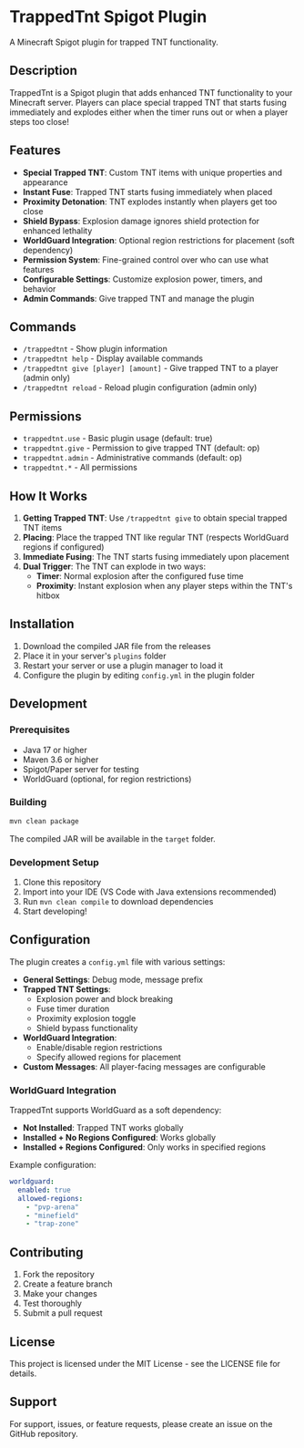 # TrappedTnt Spigot Plugin

A Minecraft Spigot plugin for trapped TNT functionality.

## Description

TrappedTnt is a Spigot plugin that adds enhanced TNT functionality to your Minecraft server. Players can place special trapped TNT that starts fusing immediately and explodes either when the timer runs out or when a player steps too close!

## Features

- **Special Trapped TNT**: Custom TNT items with unique properties and appearance
- **Instant Fuse**: Trapped TNT starts fusing immediately when placed
- **Proximity Detonation**: TNT explodes instantly when players get too close
- **Shield Bypass**: Explosion damage ignores shield protection for enhanced lethality
- **WorldGuard Integration**: Optional region restrictions for placement (soft dependency)
- **Permission System**: Fine-grained control over who can use what features
- **Configurable Settings**: Customize explosion power, timers, and behavior
- **Admin Commands**: Give trapped TNT and manage the plugin

## Commands

- `/trappedtnt` - Show plugin information
- `/trappedtnt help` - Display available commands
- `/trappedtnt give [player] [amount]` - Give trapped TNT to a player (admin only)
- `/trappedtnt reload` - Reload plugin configuration (admin only)

## Permissions

- `trappedtnt.use` - Basic plugin usage (default: true)
- `trappedtnt.give` - Permission to give trapped TNT (default: op)
- `trappedtnt.admin` - Administrative commands (default: op)
- `trappedtnt.*` - All permissions

## How It Works

1. **Getting Trapped TNT**: Use `/trappedtnt give` to obtain special trapped TNT items
2. **Placing**: Place the trapped TNT like regular TNT (respects WorldGuard regions if configured)
3. **Immediate Fusing**: The TNT starts fusing immediately upon placement
4. **Dual Trigger**: The TNT can explode in two ways:
   - **Timer**: Normal explosion after the configured fuse time
   - **Proximity**: Instant explosion when any player steps within the TNT's hitbox

## Installation

1. Download the compiled JAR file from the releases
2. Place it in your server's `plugins` folder
3. Restart your server or use a plugin manager to load it
4. Configure the plugin by editing `config.yml` in the plugin folder

## Development

### Prerequisites

- Java 17 or higher
- Maven 3.6 or higher
- Spigot/Paper server for testing
- WorldGuard (optional, for region restrictions)

### Building

```bash
mvn clean package
```

The compiled JAR will be available in the `target` folder.

### Development Setup

1. Clone this repository
2. Import into your IDE (VS Code with Java extensions recommended)
3. Run `mvn clean compile` to download dependencies
4. Start developing!

## Configuration

The plugin creates a `config.yml` file with various settings:

- **General Settings**: Debug mode, message prefix
- **Trapped TNT Settings**: 
  - Explosion power and block breaking
  - Fuse timer duration
  - Proximity explosion toggle
  - Shield bypass functionality
- **WorldGuard Integration**:
  - Enable/disable region restrictions
  - Specify allowed regions for placement
- **Custom Messages**: All player-facing messages are configurable

### WorldGuard Integration

TrappedTnt supports WorldGuard as a soft dependency:
- **Not Installed**: Trapped TNT works globally
- **Installed + No Regions Configured**: Works globally
- **Installed + Regions Configured**: Only works in specified regions

Example configuration:
```yaml
worldguard:
  enabled: true
  allowed-regions:
    - "pvp-arena"
    - "minefield"
    - "trap-zone"
```

## Contributing

1. Fork the repository
2. Create a feature branch
3. Make your changes
4. Test thoroughly
5. Submit a pull request

## License

This project is licensed under the MIT License - see the LICENSE file for details.

## Support

For support, issues, or feature requests, please create an issue on the GitHub repository.
